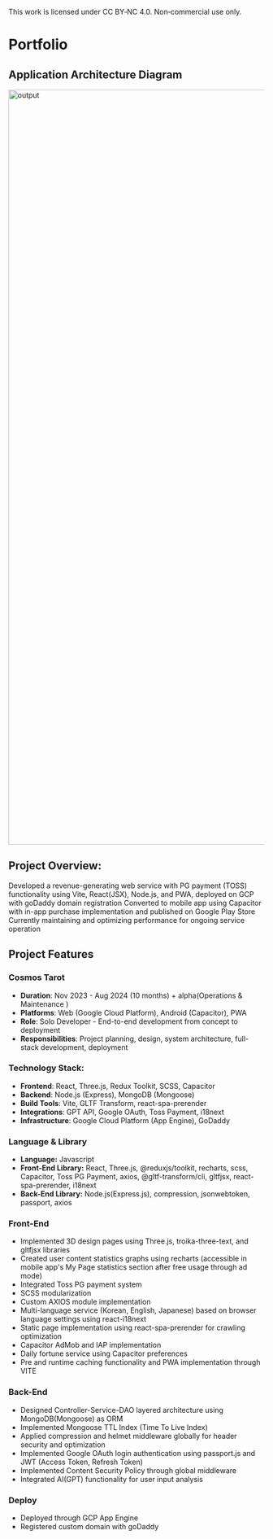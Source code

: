 This work is licensed under CC BY‑NC 4.0. Non‑commercial use only.
# Portfolio
## Application Architecture Diagram
<img width="1904" height="1484" alt="output" src="https://github.com/user-attachments/assets/9bfb1918-ae54-4f7b-a878-7a84c34cc395" />

## Project Overview:
Developed a revenue-generating web service with PG payment (TOSS) functionality using Vite, React(JSX), Node.js, and PWA, deployed on GCP with goDaddy domain registration
Converted to mobile app using Capacitor with in-app purchase implementation and published on Google Play Store
Currently maintaining and optimizing performance for ongoing service operation

## Project Features

### Cosmos Tarot
- **Duration**: Nov 2023 - Aug 2024 (10 months) + alpha(Operations & Maintenance )
- **Platforms**: Web (Google Cloud Platform), Android (Capacitor), PWA
- **Role**: Solo Developer - End-to-end development from concept to deployment
- **Responsibilities**: Project planning, design, system architecture, full-stack development, deployment

### Technology Stack:
- **Frontend**: React, Three.js, Redux Toolkit, SCSS, Capacitor
- **Backend**: Node.js (Express), MongoDB (Mongoose)
- **Build Tools**: Vite, GLTF Transform, react-spa-prerender
- **Integrations**: GPT API, Google OAuth, Toss Payment, i18next
- **Infrastructure**: Google Cloud Platform (App Engine), GoDaddy

### Language & Library
- **Language:** Javascript  
- **Front-End Library:** React, Three.js, @reduxjs/toolkit, recharts, scss, Capacitor, Toss PG Payment, axios, @gltf-transform/cli, gltfjsx, react-spa-prerender, i18next  
- **Back-End Library:** Node.js(Express.js), compression, jsonwebtoken, passport, axios  

### Front-End
- Implemented 3D design pages using Three.js, troika-three-text, and gltfjsx libraries  
- Created user content statistics graphs using recharts (accessible in mobile app's My Page statistics section after free usage through ad mode)  
- Integrated Toss PG payment system  
- SCSS modularization  
- Custom AXIOS module implementation  
- Multi-language service (Korean, English, Japanese) based on browser language settings using react-i18next  
- Static page implementation using react-spa-prerender for crawling optimization  
- Capacitor AdMob and IAP implementation  
- Daily fortune service using Capacitor preferences  
- Pre and runtime caching functionality and PWA implementation through VITE  

### Back-End
- Designed Controller-Service-DAO layered architecture using MongoDB(Mongoose) as ORM  
- Implemented Mongoose TTL Index (Time To Live Index)  
- Applied compression and helmet middleware globally for header security and optimization  
- Implemented Google OAuth login authentication using passport.js and JWT (Access Token, Refresh Token)  
- Implemented Content Security Policy through global middleware  
- Integrated AI(GPT) functionality for user input analysis  

### Deploy
- Deployed through GCP App Engine  
- Registered custom domain with goDaddy
